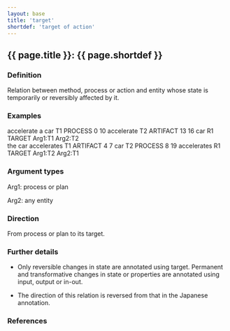```yaml
---
layout: base
title: 'target'
shortdef: 'target of action'
---
```


## <a class="relation" nolink>{{ page.title }}</a>: {{ page.shortdef }}


### Definition

Relation between method, process or action and entity whose state is
temporarily or reversibly affected by it.


### Examples

<div class="ann-annotation">
accelerate a car
T1 PROCESS 0 10 accelerate
T2 ARTIFACT 13 16 car
R1 TARGET Arg1:T1 Arg2:T2 
</div>

<div class="ann-annotation">
the car accelerates
T1 ARTIFACT 4 7 car
T2 PROCESS 8 19 accelerates
R1 TARGET Arg1:T2 Arg2:T1
</div>


### Argument types

Arg1: <a class="span" nolink>process</a> or <a class="span" nolink>plan</a>

Arg2: any entity


### Direction

From <a class="span" nolink>process</a> or <a class="span" nolink>plan</a> to its target.


### Further details

* Only reversible changes in state are annotated using
  <a class="relation" nolink>target</a>. Permanent and transformative changes in state or properties
  are annotated using <a class="relation" nolink>input</a>, <a class="relation" nolink>output</a> or <a class="relation" nolink>in-out</a>.

* The direction of this relation is reversed from that in the Japanese
  annotation.


### References
